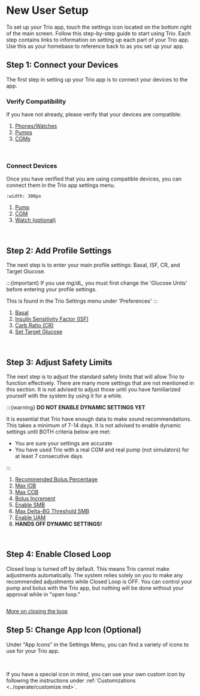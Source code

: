 # New User Setup
To set up your Trio app, touch the settings icon located on the bottom right of the main screen. Follow this step-by-step guide to start using Trio. Each step contains links to information on setting up each part of your Trio app. Use this as your homebase to reference back to as you set up your app.
<br>

## Step 1: Connect your Devices
The first step in setting up your Trio app is to connect your devices to the app. 

### Verify Compatibility
If you have not already, please verify that your devices are compatible:

 1. [Phones/Watches](../Getting-Started/iphone.md)
 2. [Pumps](../Getting-Started/pump.md)
 3. [CGMs](../settings/devices/cgm.md)
<br>

### Connect Devices
Once you have verified that you are using compatible devices, you can connect them in the Trio app settings menu.

```{image} img/DeviceMenu.png
:width: 300px
```

 1. [Pump](../Configuration/Devices.md#pump)
 2. [CGM](../Configuration/Devices.md#cgm)
 3. [Watch (optional)](../Configuration/Devices.md#watch)
<br>

## Step 2: Add Profile Settings
The next step is to enter your main profile settings: Basal, ISF, CR, and Target Glucose.

:::{important}
If you use mg/dL, you must first change the 'Glucose Units' before entering your profile settings.

This is found in the Trio Settings menu under 'Preferences'
:::

 1. [Basal](../settings/configuration/basalprofile.md)
 2. [Insulin Sensitivity Factor (ISF)](../settings/configuration/insulinsensitivities.md)
 3. [Carb Ratio (CR)](../settings/configuration/carbratios.md)
 4. [Set Target Glucose](../settings/configuration/targetglucose.md)
<br>

## Step 3: Adjust Safety Limits
The next step is to adjust the standard safety limits that will allow Trio to function effectively. There are many more settings that are not mentioned in this section. It is not advised to adjust those until you have familiarized yourself with the system by using it for a while.

:::{warning}
<b>DO NOT ENABLE DYNAMIC SETTINGS YET</b>

It is essential that Trio have enough data to make sound recommendations. This takes a minimum of 7-14 days. It is not advised to enable dynamic settings until BOTH criteria below are met:

 - You are sure your settings are accurate
 - You have used Trio with a real CGM and real pump (not simulators) for at least 7 consecutive days

:::

 1. [Recommended Bolus Percentage](../settings/configuration/preferences/trio.md#recommended-bolus-percentage)
 2. [Max IOB](../settings/configuration/preferences/mainsettings.md#max-iob)
 3. [Max COB](../settings/configuration/preferences/mainsettings.md#max-cob)
 4. [Bolus Increment](../settings/configuration/preferences/smbsettings.md#bolus-increment)
 5. [Enable SMB](../settings/configuration/preferences/smbsettings.md)
 6. [Max Delta-BG Threshold SMB](../settings/configuration/preferences/smbsettings.md#max-delta-bg-threshold-smb)
 7. [Enable UAM](../settings/configuration/preferences/smbsettings.md#enable-uam)
 8. <b>HANDS OFF DYNAMIC SETTINGS!</b>
<br>

## Step 4: Enable Closed Loop

Closed loop is turned off by default. This means Trio cannot make adjustments automatically. The system relies solely on you to make any recommended adjustments while Closed Loop is OFF. You can control your pump and bolus with the Trio app, but nothing will be done without your approval while in "open loop."
```{image} img/closeLoop.png
```

[More on closing the loop](../Configuration/Configure.md)
<br>

## Step 5: Change App Icon (Optional)
Under "App Icons" in the Settings Menu, you can find a variety of icons to use for your Trio app.
```{image} img/changeAppIcon.png
```
<br>
If you have a special icon in mind, you can use your own custom icon by following the instructions under :ref:`Customizations <../operate/customize.md>`.
<br>
<br>



